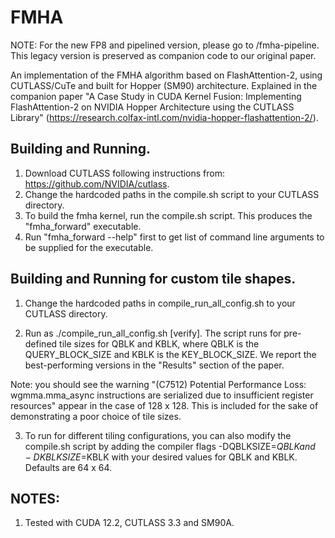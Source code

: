 # FMHA

NOTE: For the new FP8 and pipelined version, please go to /fmha-pipeline. This legacy version is preserved as companion code to our original paper.

An implementation of the FMHA algorithm based on FlashAttention-2, using CUTLASS/CuTe and built for Hopper (SM90) architecture. Explained in the companion paper "A Case Study in CUDA Kernel Fusion: Implementing FlashAttention-2 on NVIDIA Hopper Architecture using the CUTLASS Library" (https://research.colfax-intl.com/nvidia-hopper-flashattention-2/).

## Building and Running.

1. Download CUTLASS following instructions from: https://github.com/NVIDIA/cutlass.
2. Change the hardcoded paths in the compile.sh script to your CUTLASS directory.
3. To build the fmha kernel, run the compile.sh script. This produces the "fmha_forward" executable.
4. Run "fmha_forward --help" first to get list of command line arguments to be supplied for the executable.

## Building and Running for custom tile shapes.

1. Change the hardcoded paths in compile_run_all_config.sh to your CUTLASS directory.

2. Run as ./compile_run_all_config.sh [verify].  The script runs for pre-defined tile sizes for QBLK and KBLK, where QBLK is the QUERY_BLOCK_SIZE and KBLK is the KEY_BLOCK_SIZE. We report the best-performing versions in the "Results" section of the paper.

Note: you should see the warning "(C7512) Potential Performance Loss: wgmma.mma_async instructions are serialized due to insufficient register resources" appear in the case of 128 x 128. This is included for the sake of demonstrating a poor choice of tile sizes.

3. To run for different tiling configurations, you can also modify the compile.sh script by adding the compiler flags -DQBLKSIZE=$QBLK and -DKBLKSIZE=$KBLK with your desired values for QBLK and KBLK. Defaults are 64 x 64.

## NOTES:

1. Tested with CUDA 12.2, CUTLASS 3.3 and SM90A.
